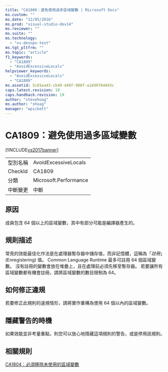 ```yaml
---
title: "CA1809：避免使用過多區域變數 | Microsoft Docs"
ms.custom: ""
ms.date: "12/05/2016"
ms.prod: "visual-studio-dev14"
ms.reviewer: ""
ms.suite: ""
ms.technology: 
  - "vs-devops-test"
ms.tgt_pltfrm: ""
ms.topic: "article"
f1_keywords: 
  - "CA1809"
  - "AvoidExcessiveLocals"
helpviewer_keywords: 
  - "AvoidExcessiveLocals"
  - "CA1809"
ms.assetid: 5c81ea43-cb49-448f-980f-a1dd9764043c
caps.latest.revision: 19
caps.handback.revision: 19
author: "stevehoag"
ms.author: "shoag"
manager: "wpickett"
---
```

# CA1809：避免使用過多區域變數
[!INCLUDE[vs2017banner](../code-quality/includes/vs2017banner.md)]

|||  
|-|-|  
|型別名稱|AvoidExcessiveLocals|  
|CheckId|CA1809|  
|分類|Microsoft.Performance|  
|中斷變更|中斷|  
  
## 原因  
 成員包含 64 個以上的區域變數，其中有部分可能是編譯器產生的。  
  
## 規則描述  
 常見的效能最佳化作法是在處理器暫存器中儲存值，而非記憶體，這稱為「*註冊*」\(Enregistering\) 值。  Common Language Runtime 最多可註冊 64 個區域變數。  沒有註冊的變數會放在堆疊上，且在處理前必須先移至暫存器。  若要讓所有區域變數都有機會註冊，請將區域變數的數目限制為 64。  
  
## 如何修正違規  
 若要修正此規則的違規情形，請將實作重構為使用 64 個以內的區域變數。  
  
## 隱藏警告的時機  
 如果效能並非考量重點，則您可以放心地隱藏這項規則的警告，或是停用該規則。  
  
## 相關規則  
 [CA1804：必須移除未使用的區域變數](../code-quality/ca1804-remove-unused-locals.md)
